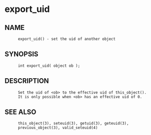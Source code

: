# export_uid
## NAME
          export_uid() - set the uid of another object

## SYNOPSIS
          int export_uid( object ob );

## DESCRIPTION
          Set the uid of <ob> to the effective uid of this_object().
          It is only possible when <ob> has an effective uid of 0.

## SEE ALSO
          this_object(3), seteuid(3), getuid(3), geteuid(3),
          previous_object(3), valid_seteuid(4)
